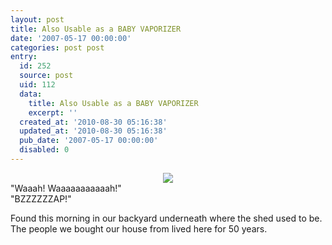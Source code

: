 ```yaml
---
layout: post
title: Also Usable as a BABY VAPORIZER
date: '2007-05-17 00:00:00'
categories: post post
entry:
  id: 252
  source: post
  uid: 112
  data:
    title: Also Usable as a BABY VAPORIZER
    excerpt: ''
  created_at: '2010-08-30 05:16:38'
  updated_at: '2010-08-30 05:16:38'
  pub_date: '2007-05-17 00:00:00'
  disabled: 0
---
```


<div style='text-align:center;'>
<img src='/blog_images/baby_bottle_warmer.png'></div>
"Waaah!  Waaaaaaaaaaah!"<br>"BZZZZZZAP!"

Found this morning in our backyard underneath where the shed used to be. The people we bought our house from lived here for 50 years.
